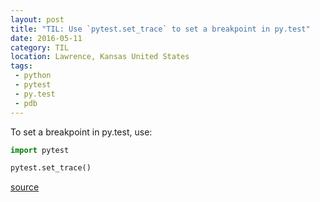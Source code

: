 ```yaml
---
layout: post
title: "TIL: Use `pytest.set_trace` to set a breakpoint in py.test"
date: 2016-05-11
category: TIL
location: Lawrence, Kansas United States
tags:
 - python
 - pytest
 - py.test
 - pdb
---
```


To set a breakpoint in py.test, use:

```python
import pytest

pytest.set_trace()
```

[source](http://pytest.org/latest/usage.html#setting-a-breakpoint-aka-set-trace)
